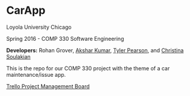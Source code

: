 # CarApp

Loyola University Chicago

Spring 2016 - COMP 330 Software Engineering

**Developers:** Rohan Grover, [Akshar Kumar](https://github.com/akkumar93), [Tyler Pearson](https://github.com/TAP1994), and [Christina Soulakian](https://github.com/csoulakian)

This is the repo for our COMP 330 project with the theme of a car maintenance/issue app.

[Trello Project Management Board](https://trello.com/b/OHhJSvyL)
